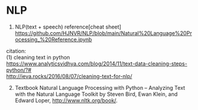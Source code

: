 # NLP

1. NLP(text + speech) reference[cheat sheet]
  https://github.com/HJNVR/NLP/blob/main/Natural%20Language%20Processing_%20Reference.ipynb
  
citation: \
(1) cleaning text in python \
https://www.analyticsvidhya.com/blog/2014/11/text-data-cleaning-steps-python/?# \
http://ieva.rocks/2016/08/07/cleaning-text-for-nlp/

2. Textbook 
Natural Language Processing with Python – Analyzing Text with the Natural Language Toolkit by Steven Bird, Ewan Klein, and Edward Loper, http://www.nltk.org/book/.
